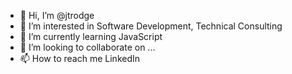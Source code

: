 - 👋 Hi, I’m @jtrodge
- 👀 I’m interested in Software Development, Technical Consulting 
- 🌱 I’m currently learning JavaScript
- 💞️ I’m looking to collaborate on ...
- 📫 How to reach me LinkedIn

<!---
jtrodge/jtrodge is a ✨ special ✨ repository because its `README.md` (this file) appears on your GitHub profile.
You can click the Preview link to take a look at your changes.
--->
